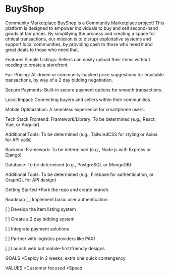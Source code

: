 # BuyShop

Community Marketplace
BuyShop is a Community Marketplace project! This platform is designed to empower individuals to buy and sell second-hand goods at fair prices. By simplifying the process and creating a space for ethical transactions, our mission is to disrupt exploitative systems and support local communities, by providing cash to those who need it and great deals to those who need that.

Features
Simple Listings: Sellers can easily upload their items without needing to create a storefront.

Fair Pricing: AI-driven or community-backed price suggestions for equitable transactions, by way of a 2 day bidding negotiation.

Secure Payments: Built-in secure payment options for smooth transactions.

Local Impact: Connecting buyers and sellers within their communities.

Mobile Optimization: A seamless experience for smartphone users.

Tech Stack
Frontend:
Framework/Library: To be determined (e.g., React, Vue, or Angular)

Additional Tools: To be determined (e.g., TailwindCSS for styling or Axios for API calls)

Backend:
Framework: To be determined (e.g., Node.js with Express or Django)

Database: To be determined (e.g., PostgreSQL or MongoDB)

Additional Tools: To be determined (e.g., Firebase for authentication, or GraphQL for API design)

Getting Started
*Fork the repo and create branch.

Roadmap
[ ] Implement basic user authentication

[ ] Develop the item listing system

[ ] Create a 2 day bidding system

[ ] Integrate payment solutions

[ ] Partner with logistics providers like PAXI

[ ] Launch web but mobile-first/friendly designs

GOALS
*Deploy in 2 weeks, extra one quick contengency

VALUES
*Customer focused
*Speed
